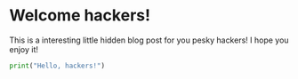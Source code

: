 <!--
pos:1
-->

# Welcome hackers!

This is a interesting little hidden blog post for you pesky hackers! I hope you enjoy it!

```python
print("Hello, hackers!")
```